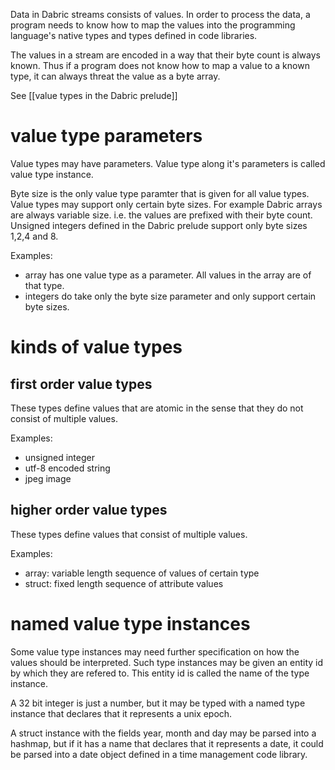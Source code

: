 Data in Dabric streams consists of values. In order to process the data, a program needs to know how to map the values into the programming language's native types and types defined in code libraries.

The values in a stream are encoded in a way that their byte count is always known. Thus if a program does not know how to map a value to a known type, it can always threat the value as a byte array.

See [[value types in the Dabric prelude]]

# value type parameters
Value types may have parameters. Value type along it's parameters is called value type instance.

Byte size is the only value type paramter that is given for all value types. Value types may support only certain byte sizes. For example Dabric arrays are always variable size. i.e. the values are prefixed with their byte count. Unsigned integers defined in the Dabric prelude support only byte sizes 1,2,4 and 8.

Examples:
- array has one value type as a parameter. All values in the array are of that type.
- integers do take only the byte size parameter and only support certain byte sizes.

# kinds of value types

## first order value types
These types define values that are atomic in the sense that they do not consist of multiple values.

Examples:
- unsigned integer
- utf-8 encoded string
- jpeg image

## higher order value types
These types define values that consist of multiple values.

Examples:
- array: variable length sequence of values of certain type
- struct: fixed length sequence of attribute values

# named value type instances
Some value type instances may need further specification on how the values should be interpreted. Such type instances may be given an entity id by which they are refered to. This entity id is called the name of the type instance.

A 32 bit integer is just a number, but it may be typed with a named type instance that declares that it represents a unix epoch.

A struct instance with the fields year, month and day may be parsed into a hashmap, but if it has a name that declares that it represents a date, it could be parsed into a date object defined in a time management code library.
